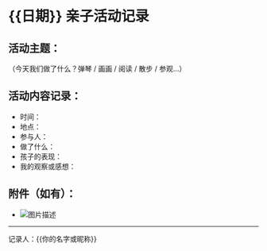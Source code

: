# {{日期}} 亲子活动记录

## 活动主题：
（今天我们做了什么？弹琴 / 画画 / 阅读 / 散步 / 参观...）

## 活动内容记录：
- 时间：
- 地点：
- 参与人：
- 做了什么：
- 孩子的表现：
- 我的观察或感想：

## 附件（如有）：
- ![图片描述](图片链接)

---
记录人：{{你的名字或昵称}}
